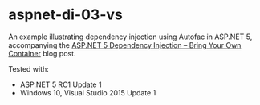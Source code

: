 # aspnet-di-03-vs

An example illustrating dependency injection using Autofac in ASP.NET 5, accompanying the [ASP.NET 5 Dependency Injection – Bring Your Own Container](https://jeffogata.com/asp-net-5-dependency-injection-bring-your-own-container/) blog post.

Tested with:

* ASP.NET 5 RC1 Update 1
* Windows 10, Visual Studio 2015 Update 1
